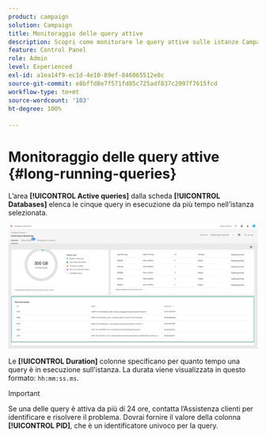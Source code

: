 ```yaml
---
product: campaign
solution: Campaign
title: Monitoraggio delle query attive
description: Scopri come monitorare le query attive sulle istanze Campaign nel Pannello di controllo.
feature: Control Panel
role: Admin
level: Experienced
exl-id: a1ea14f9-ec1d-4e10-89ef-846065512e8c
source-git-commit: e8bffd8e7f571fd85c725adf837c2997f7615fcd
workflow-type: tm+mt
source-wordcount: '103'
ht-degree: 100%

---
```


# Monitoraggio delle query attive {#long-running-queries}

L’area **[!UICONTROL Active queries]** dalla scheda **[!UICONTROL Databases]** elenca le cinque query in esecuzione da più tempo nell’istanza selezionata.

![](assets/active-queries.png)

Le **[!UICONTROL Duration]** colonne specificano per quanto tempo una query è in esecuzione sull’istanza. La durata viene visualizzata in questo formato: `hh:mm:ss.ms`.

>[!IMPORTANT]
>
>Se una delle query è attiva da più di 24 ore, contatta l’Assistenza clienti per identificare e risolvere il problema. Dovrai fornire il valore della colonna **[!UICONTROL PID]**, che è un identificatore univoco per la query.
